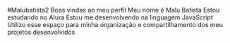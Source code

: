 #Malubatista2
Boas vindas ao meu perfil 
Meu nome é Malu Batista 
Estou estudando no Alura 
Estou me desenvolvendo na linguagem JavaScript 
Utilizo esse espaço para minha organização e compartilhamento dos meu projetos desenvolvidos 
